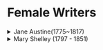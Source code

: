 # Female Writers

<details>
    <summary>Jane Austine(1775~1817)</summary>
    <p>A well structured product to create a world class knowledge base for your customers and employees. Content producers get the power whereas the Content consumers get the simplicity.</p>
<h4>Core parts</h4>
<p>Knowledge base portal</p>
<p>Knowledge base site</p>
<p>Knowledge base widget</p>
<p>API documentation</p>

</details>

<details>
    <summary>Mary Shelley (1797 - 1851) </summary>
    <p>A well structured product to create a world class knowledge base for your customers and employees. Content producers get the power whereas the Content consumers get the simplicity.</p>
<h4>Core parts</h4>
<p>Knowledge base portal</p>
<p>Knowledge base site</p>
<p>Knowledge base widget</p>
<p>API documentation</p>

</details>
